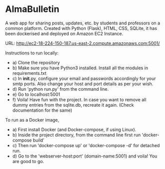# AlmaBulletin
A web app for sharing posts, updates, etc. by students and professors on a common platform. Created with Python (Flask), HTML, CSS, SQLite, it has been dockerised and deployed on Amazon EC2 Instance. 

URL: http://ec2-18-224-150-187.us-east-2.compute.amazonaws.com:5001/

Instructions to run locally:
* a) Clone the repository
* b) Make sure you have Python3 installed. Install all the modules in requirements.txt
* c) In __init__.py, configure your email and passwords accordingly for your smtp ports. Also change your host and port details as per your wish.
* d) Run 'python run.py' from the command line.
* e) Go to localhost:5001
* f) Voila! Have fun with the project.
In case you want to remove all dummy entries from the sqlite.db, recreate it again. (Check documentation for the same)

To run as a Docker image, 
* a) First install Docker (and Docker-compose, if using Linux). 
* b) Inside the project directory, from the command line first run 'docker-compose build'
* c) Then run 'docker-compose up' or 'docker-compose -d' for detached run.
* d) Go to the 'webserver-host:port' (domain-name:5001) and voila! You are good to go.

